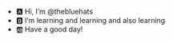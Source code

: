 - 🅰️ Hi, I’m @thebluehats
- 🅱️ I’m learning and learning and also learning
- 🆎 Have a good day!

<!---
thebluehats/thebluehats is a ✨ special ✨ repository because its `README.md` (this file) appears on your GitHub profile.
You can click the Preview link to take a look at your changes.
--->

